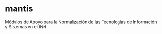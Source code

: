 mantis
==========

Módulos de Apoyo para la Normalización de las Tecnologías de Información y Sistemas en el INN

